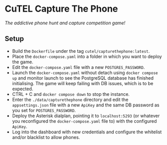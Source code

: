 # CuTEL Capture The Phone
*The addictive phone hunt and capture competition game!*

## Setup
- Build the `Dockerfile` under the tag `cutel/capturethephone:latest`.
- Place the `docker-compose.yaml` into a folder in which you want to deploy the game.
- Edit the `docker-compose.yaml` file with a new `POSTGRES_PASSWORD`.
- Launch the `docker-compose.yaml` without detach using `docker compose up` and monitor launch to see the PostgreSQL database has finished initialising. The game will keep failing with DB issues, which is to be expected.
- CTRL + C and `docker compose down` to stop the instance.
- Enter the `./data/capturethephone` directory and edit the `appsettings.json` file with a new `ApiKey` and the same DB password as you set for `POSTGRES_PASSWORD`.
- Deploy the Asterisk dialplan, pointing it to `localhost:5293` (or whatever you reconfigured the `docker-compose.yaml` file to) with the configured `ApiKey`.
- Log into the dashboard with new credentials and configure the whitelist and/or blacklist to allow phones.